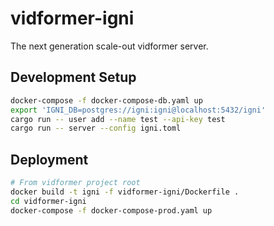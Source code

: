 # vidformer-igni

The next generation scale-out vidformer server.

## Development Setup

```bash
docker-compose -f docker-compose-db.yaml up
export 'IGNI_DB=postgres://igni:igni@localhost:5432/igni'
cargo run -- user add --name test --api-key test
cargo run -- server --config igni.toml
```

## Deployment

```bash
# From vidformer project root
docker build -t igni -f vidformer-igni/Dockerfile .
cd vidformer-igni
docker-compose -f docker-compose-prod.yaml up
```